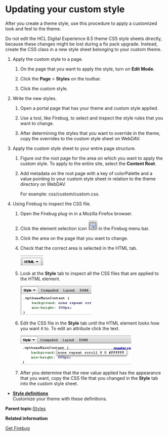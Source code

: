 # Updating your custom style 

After you create a theme style, use this procedure to apply a customized look and feel to the theme.

Do not edit the HCL Digital Experience 8.5 theme CSS style sheets directly, because these changes might be lost during a fix pack upgrade. Instead, create the CSS class in a new style sheet belonging to your custom theme.

1.  Apply the custom style to a page.

    1.  On the page that you want to apply the style, turn on **Edit Mode**.

    2.  Click the **Page** \> **Styles** on the toolbar.

    3.  Click the custom style.

2.  Write the new styles.

    1.  Open a portal page that has your theme and custom style applied.

    2.  Use a tool, like Firebug, to select and inspect the style rules that you want to change.

    3.  After determining the styles that you want to override in the theme, copy the overrides to the custom style sheet on WebDAV.

3.  Apply the custom style sheet to your entire page structure.

    1.  Figure out the root page for the area on which you want to apply the custom style. To apply to the entire site, select the **Content Root**.

    2.  Add metadata on the root page with a key of colorPalette and a value pointing to your custom style sheet in relation to the theme directory on WebDAV.

        For example: css/custom/custom.css.

4.  Using Firebug to inspect the CSS file.

    1.  Open the Firebug plug-in in a Mozilla Firefox browser.

    2.  Click the element selection icon ![Firebug icon](../images/themeopt_firebug.jpg) in the Firebug menu bar.

    3.  Click the area on the page that you want to change.

    4.  Check that the correct area is selected in the HTML tab.

        ![Firebug HTML tab](../images/themeopt_htmltab.jpg)

    5.  Look at the **Style** tab to inspect all the CSS files that are applied to the HTML element.

        ![Firebug Style tab](../images/themeopt_styletab.jpg)

    6.  Edit the CSS file in the **Style** tab until the HTML element looks how you want it to. To edit an attribute click the text.

        ![Firebug Style tab with HTML element highlighted](../images/themeopt_styletab_sample.jpg)

    7.  After you determine that the new value applied has the appearance that you want, copy the CSS file that you changed in the **Style** tab into the custom style sheet.


-   **[Style definitions ](../dev-theme/themeopt_cust_styledef.md)**  
Customize your theme with these definitions.

**Parent topic:**[Styles ](../dev-theme/themeopt_cust_styles.md)

**Related information**  


[Get Firebug](https://getfirebug.com)

